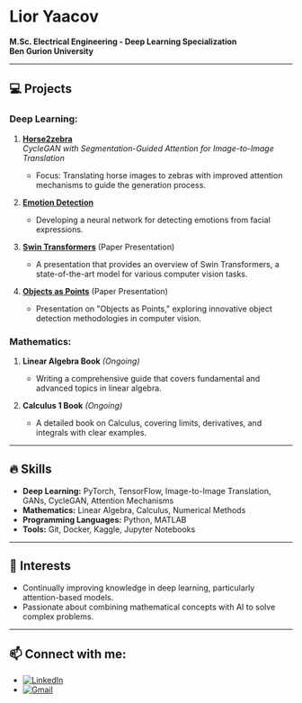 # Lior Yaacov  
**M.Sc. Electrical Engineering - Deep Learning Specialization**  
**Ben Gurion University**

---

## 💻 Projects

### Deep Learning:
1. **[Horse2zebra](https://github.com/LiorYaacov/Horse2zebra-Image-to-image-Translation)**  
   *CycleGAN with Segmentation-Guided Attention for Image-to-Image Translation*  
   - Focus: Translating horse images to zebras with improved attention mechanisms to guide the generation process.
   
2. **[Emotion Detection](https://github.com/LiorYaacov/EmotionDetection)**  
   - Developing a neural network for detecting emotions from facial expressions.

3. **[Swin Transformers](https://github.com/LiorYaacov/SwinTransformers)** (Paper Presentation)
   - A presentation that provides an overview of Swin Transformers, a state-of-the-art model for various computer vision tasks.

3. **[Objects as Points](https://github.com/LiorYaacov/ObjectsAsPoints)** (Paper Presentation)
   - Presentation on "Objects as Points," exploring innovative object detection methodologies in computer vision.


### Mathematics:
1. **Linear Algebra Book** *(Ongoing)*  
   - Writing a comprehensive guide that covers fundamental and advanced topics in linear algebra.

2. **Calculus 1 Book** *(Ongoing)*  
   - A detailed book on Calculus, covering limits, derivatives, and integrals with clear examples.



---

## 🔥 Skills
- **Deep Learning:** PyTorch, TensorFlow, Image-to-Image Translation, GANs, CycleGAN, Attention Mechanisms
- **Mathematics:** Linear Algebra, Calculus, Numerical Methods
- **Programming Languages:** Python, MATLAB
- **Tools:** Git, Docker, Kaggle, Jupyter Notebooks

---

## 🌱 Interests
- Continually improving knowledge in deep learning, particularly attention-based models.
- Passionate about combining mathematical concepts with AI to solve complex problems.

---

## 📫 Connect with me:
- [![LinkedIn](https://img.shields.io/badge/-LinkedIn-blue?style=flat&logo=LinkedIn&logoColor=white)](https://www.linkedin.com/in/lior-yaacov/)
- [![Gmail](https://img.shields.io/badge/-Gmail-red?style=flat&logo=Gmail&logoColor=white)](mailto:lior1509@gmail.com)
